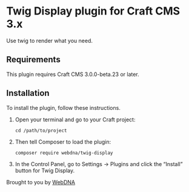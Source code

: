 # Twig Display plugin for Craft CMS 3.x

Use twig to render what you need.

## Requirements

This plugin requires Craft CMS 3.0.0-beta.23 or later.

## Installation

To install the plugin, follow these instructions.

1.  Open your terminal and go to your Craft project:

        cd /path/to/project

2.  Then tell Composer to load the plugin:

        composer require webdna/twig-display

3.  In the Control Panel, go to Settings → Plugins and click the “Install” button for Twig Display.

Brought to you by [WebDNA](https://webdna.co.uk)
